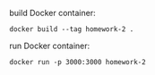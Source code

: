 build Docker container:

```shell
docker build --tag homework-2 .
```

run Docker container:

```shell
docker run -p 3000:3000 homework-2
```
